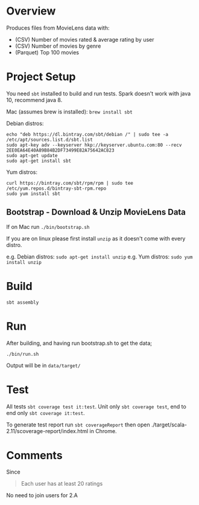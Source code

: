# Overview

Produces files from MovieLens data with:

 - (CSV) Number of movies rated & average rating by user
 - (CSV) Number of movies by genre
 - (Parquet) Top 100 movies

# Project Setup

You need `sbt` installed to build and run tests.  Spark doesn't work with java 10, recommend java 8.

Mac (assumes brew is installed): `brew install sbt`

Debian distros:

```
echo "deb https://dl.bintray.com/sbt/debian /" | sudo tee -a /etc/apt/sources.list.d/sbt.list
sudo apt-key adv --keyserver hkp://keyserver.ubuntu.com:80 --recv 2EE0EA64E40A89B84B2DF73499E82A75642AC823
sudo apt-get update
sudo apt-get install sbt
```

Yum distros:

```
curl https://bintray.com/sbt/rpm/rpm | sudo tee /etc/yum.repos.d/bintray-sbt-rpm.repo
sudo yum install sbt
```

## Bootstrap - Download & Unzip MovieLens Data

If on Mac run `./bin/bootstrap.sh`

If you are on linux please first install `unzip` as it doesn't come with every distro.

e.g. Debian distros: `sudo apt-get install unzip`
e.g. Yum distros: `sudo yum install unzip`

# Build

`sbt assembly`

# Run

After building, and having run bootstrap.sh to get the data;

`./bin/run.sh`

Output will be in `data/target/`

# Test

All tests `sbt coverage test it:test`. Unit only `sbt coverage test`, end to end only `sbt coverage it:test`.

To generate test report run `sbt coverageReport` then open ./target/scala-2.11/scoverage-report/index.html in Chrome.

# Comments

Since

> Each user has at least 20 ratings

No need to join users for 2.A
